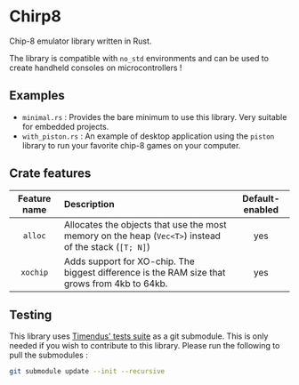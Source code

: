 # Chirp8

Chip-8 emulator library written in Rust.

The library is compatible with `no_std` environments and can be used to create handheld consoles on microcontrollers !

## Examples

- `minimal.rs` : Provides the bare minimum to use this library. Very suitable for embedded projects.
- `with_piston.rs` : An example of desktop application using the `piston` library to run your favorite chip-8 games on your computer.

## Crate features

| **Feature name** | **Description**                                                                                       | **Default-enabled** |
| :--------------: | :---------------------------------------------------------------------------------------------------- | :-----------------: |
|     `alloc`      | Allocates the objects that use the most memory on the heap (`Vec<T>`) instead of the stack (`[T; N]`) |         yes         |
|     `xochip`     | Adds support for XO-chip. The biggest difference is the RAM size that grows from 4kb to 64kb.         |         yes         |

## Testing

This library uses [Timendus' tests suite](https://github.com/Timendus/chip8-test-suite.git) as a git submodule.
This is only needed if you wish to contribute to this library.
Please run the following to pull the submodules :

```sh
git submodule update --init --recursive
```